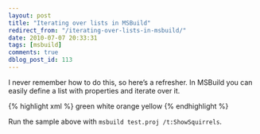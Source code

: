 ```yaml
---
layout: post
title: "Iterating over lists in MSBuild"
redirect_from: "/iterating-over-lists-in-msbuild/"
date: 2010-07-07 20:33:31
tags: [msbuild]
comments: true
dblog_post_id: 113
---
```

I never remember how to do this, so here’s a refresher. In MSBuild you can easily define a list with properties and iterate over it.

{% highlight xml %}
<Project DefaultTargets="all" xmlns="http://schemas.microsoft.com/developer/msbuild/2003" >
  <ItemGroup>
    <Squirrel Include="Bob">
      <Color>green</Color>
      <Teeth>white</Teeth>
    </Squirrel>
    <Squirrel Include="Marc">
      <Color>orange</Color>
      <Teeth>yellow</Teeth>
    </Squirrel>
  </ItemGroup>
  <Target Name="ShowSquirrels" Inputs="@Squirrel" Outputs="%(Squirrel.Identity)">
    <Message Text="%(Squirrel.Identity) is an %(Squirrel.Color) squirrel with %(Squirrel.Teeth) teeth" />
  </Target>
</Project>
{% endhighlight %}

Run the sample above with `msbuild test.proj /t:ShowSquirrels`.
